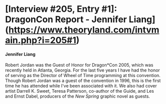 # [Interview #205, Entry #1]: DragonCon Report - Jennifer Liang](https://www.theoryland.com/intvmain.php?i=205#1)

#### Jennifer Liang

Robert Jordan was the Guest of Honor for Dragon\*Con 2005, which was recently held in Atlanta, Georgia. For the last five years I have had the honor of serving as the Director of Wheel of Time programming at this convention. Though Robert Jordan was a guest of the convention in 1996, this is the first time he has attended while I've been associated with it. We also had cover artist Darrell K. Sweet, Teresa Patterson, co-author of the Guide, and Les and Ernst Dabel, producers of the
*New Spring*
graphic novel as guests.

